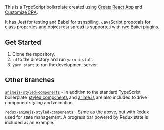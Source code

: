 This is a TypeScript boilerplate created using [Create React App](https://github.com/facebook/create-react-app) and [Customize CRA](https://github.com/arackaf/customize-cra).

It has Jest for testing and Babel for transpiling. JavaScript proposals for class properties and object rest spread is supported with two Babel plugins.

## Get Started
1. Clone the repository.
2. ```cd``` to the directory and run ```yarn install```.
3. ```yarn start``` to run the development server.

## Other Branches
[```animejs-styled-components```](https://github.com/WilsonCWong/react-ts-boilerplate/tree/animejs-styled-components) - In addition to the standard TypeScript boilerplate, [styled components](https://www.styled-components.com/) and [anime.js](https://animejs.com/) are also included to drive component styling and animation.

[```redux-animejs-styled-components```](https://github.com/WilsonCWong/react-ts-boilerplate/tree/redux-animejs-styled-components) - Same as the above, but with Redux used for state management. A progress bar powered by Redux state is included as an example.

